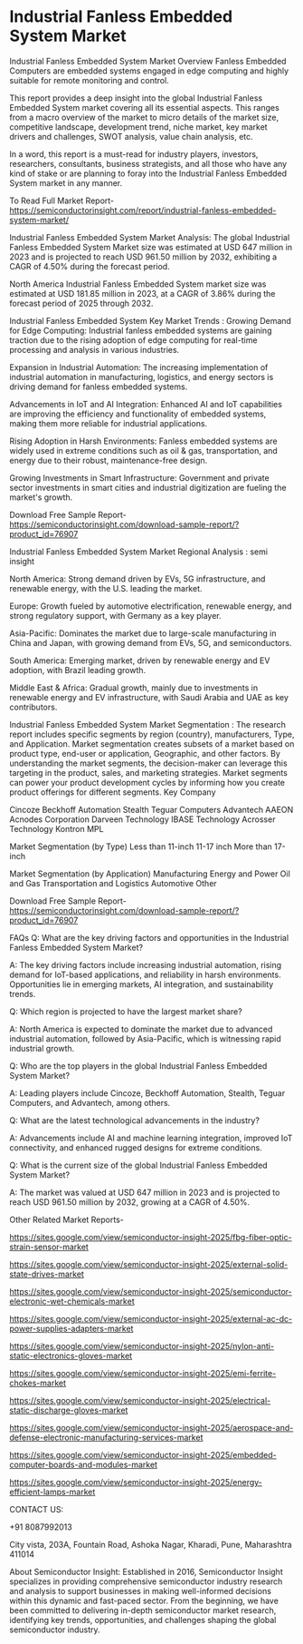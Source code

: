 <h1>Industrial Fanless Embedded System Market</h1>
Industrial Fanless Embedded System Market Overview
Fanless Embedded Computers are embedded systems engaged in edge computing and highly suitable for remote monitoring and control.

This report provides a deep insight into the global Industrial Fanless Embedded System market covering all its essential aspects. This ranges from a macro overview of the market to micro details of the market size, competitive landscape, development trend, niche market, key market drivers and challenges, SWOT analysis, value chain analysis, etc.

In a word, this report is a must-read for industry players, investors, researchers, consultants, business strategists, and all those who have any kind of stake or are planning to foray into the Industrial Fanless Embedded System market in any manner.

To Read Full Market Report-
https://semiconductorinsight.com/report/industrial-fanless-embedded-system-market/

Industrial Fanless Embedded System Market Analysis:
The global Industrial Fanless Embedded System Market size was estimated at USD 647 million in 2023 and is projected to reach USD 961.50 million by 2032, exhibiting a CAGR of 4.50% during the forecast period.

North America Industrial Fanless Embedded System market size was estimated at USD 181.85 million in 2023, at a CAGR of 3.86% during the forecast period of 2025 through 2032.

Industrial Fanless Embedded System Key Market Trends :
Growing Demand for Edge Computing: Industrial fanless embedded systems are gaining traction due to the rising adoption of edge computing for real-time processing and analysis in various industries.

Expansion in Industrial Automation: The increasing implementation of industrial automation in manufacturing, logistics, and energy sectors is driving demand for fanless embedded systems.

Advancements in IoT and AI Integration: Enhanced AI and IoT capabilities are improving the efficiency and functionality of embedded systems, making them more reliable for industrial applications.

Rising Adoption in Harsh Environments: Fanless embedded systems are widely used in extreme conditions such as oil & gas, transportation, and energy due to their robust, maintenance-free design.

Growing Investments in Smart Infrastructure: Government and private sector investments in smart cities and industrial digitization are fueling the market's growth.

Download Free Sample Report-
https://semiconductorinsight.com/download-sample-report/?product_id=76907

Industrial Fanless Embedded System Market Regional Analysis :
semi insight

North America:
Strong demand driven by EVs, 5G infrastructure, and renewable energy, with the U.S. leading the market.

Europe:
Growth fueled by automotive electrification, renewable energy, and strong regulatory support, with Germany as a key player.

Asia-Pacific:
Dominates the market due to large-scale manufacturing in China and Japan, with growing demand from EVs, 5G, and semiconductors.

South America:
Emerging market, driven by renewable energy and EV adoption, with Brazil leading growth.

Middle East & Africa:
Gradual growth, mainly due to investments in renewable energy and EV infrastructure, with Saudi Arabia and UAE as key contributors.

Industrial Fanless Embedded System Market Segmentation :
The research report includes specific segments by region (country), manufacturers, Type, and Application. Market segmentation creates subsets of a market based on product type, end-user or application, Geographic, and other factors. By understanding the market segments, the decision-maker can leverage this targeting in the product, sales, and marketing strategies. Market segments can power your product development cycles by informing how you create product offerings for different segments.
Key Company

Cincoze
Beckhoff Automation
Stealth
Teguar Computers
Advantech
AAEON
Acnodes Corporation
Darveen Technology
IBASE Technology
Acrosser Technology
Kontron
MPL

Market Segmentation (by Type)
Less than 11-inch
11-17 inch
More than 17-inch

Market Segmentation (by Application)
Manufacturing
Energy and Power
Oil and Gas
Transportation and Logistics
Automotive
Other

Download Free Sample Report-
https://semiconductorinsight.com/download-sample-report/?product_id=76907

FAQs
Q: What are the key driving factors and opportunities in the Industrial Fanless Embedded System Market?

A: The key driving factors include increasing industrial automation, rising demand for IoT-based applications, and reliability in harsh environments. Opportunities lie in emerging markets, AI integration, and sustainability trends.

Q: Which region is projected to have the largest market share?

A: North America is expected to dominate the market due to advanced industrial automation, followed by Asia-Pacific, which is witnessing rapid industrial growth.

Q: Who are the top players in the global Industrial Fanless Embedded System Market?

A: Leading players include Cincoze, Beckhoff Automation, Stealth, Teguar Computers, and Advantech, among others.

Q: What are the latest technological advancements in the industry?

A: Advancements include AI and machine learning integration, improved IoT connectivity, and enhanced rugged designs for extreme conditions.

Q: What is the current size of the global Industrial Fanless Embedded System Market?

A: The market was valued at USD 647 million in 2023 and is projected to reach USD 961.50 million by 2032, growing at a CAGR of 4.50%.

Other Related Market Reports-

https://sites.google.com/view/semiconductor-insight-2025/fbg-fiber-optic-strain-sensor-market

https://sites.google.com/view/semiconductor-insight-2025/external-solid-state-drives-market

https://sites.google.com/view/semiconductor-insight-2025/semiconductor-electronic-wet-chemicals-market

https://sites.google.com/view/semiconductor-insight-2025/external-ac-dc-power-supplies-adapters-market

https://sites.google.com/view/semiconductor-insight-2025/nylon-anti-static-electronics-gloves-market

https://sites.google.com/view/semiconductor-insight-2025/emi-ferrite-chokes-market

https://sites.google.com/view/semiconductor-insight-2025/electrical-static-discharge-gloves-market

https://sites.google.com/view/semiconductor-insight-2025/aerospace-and-defense-electronic-manufacturing-services-market

https://sites.google.com/view/semiconductor-insight-2025/embedded-computer-boards-and-modules-market

https://sites.google.com/view/semiconductor-insight-2025/energy-efficient-lamps-market

CONTACT US:

+91 8087992013

City vista, 203A, Fountain Road, Ashoka Nagar, Kharadi, Pune, Maharashtra 411014

About Semiconductor Insight:
Established in 2016, Semiconductor Insight specializes in providing comprehensive semiconductor industry research and analysis to support businesses in making well-informed decisions within this dynamic and fast-paced sector. From the beginning, we have been committed to delivering in-depth semiconductor market research, identifying key trends, opportunities, and challenges shaping the global semiconductor industry.
